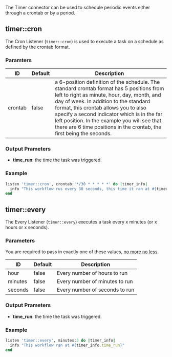 The Timer connector can be used to schedule periodic events either through a crontab or by a period.

## timer::cron
The Cron Listener (`timer::cron`) is used to execute a task on a schedule as defined by the crontab format. 

### Paramters
ID | Default | Description
-- | ------- | -----------
crontab | false | a 6-position definition of the schedule. The standard crontab format has 5 positions from left to right as minute, hour, day, month, and day of week. In addition to the standard format, this crontab allows you to also specify a second indicator which is in the far left position. In the example you will see that there are 6 time positions in the crontab, the first being the seconds.


### Output Prameters
- **time_run**: the time the task was triggered.

### Example
```ruby
listen 'timer::cron', crontab:'*/30 * * * * *' do |timer_info|
  info "This workflow rus every 30 seconds, this time it ran at #{timer_info['time_run']}"
end
```

## timer::every
The Every Listener (`timer::every`) executes a task every x minutes (or x hours or x seconds).

### Parameters
You are required to pass in exactly one of these values, [no more no less](https://www.youtube.com/watch?v=xOrgLj9lOwk).

ID | Default | Description
-- | ------- | -----------
hour | false | Every number of hours to run
minutes | false | Every number of minutes to run
seconds | false | Every number of seconds to run


### Output Prameters
- **time_run**: the time the task was triggered.

### Example
```ruby
listen 'timer::every', minutes:3 do |timer_info|
  info "This workflow ran at #{timer_info.time_run}"
end
```

